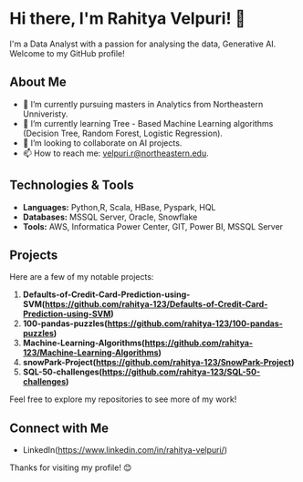 # Hi there, I'm Rahitya Velpuri! 👋

I'm a Data Analyst with a passion for analysing the data, Generative AI. Welcome to my GitHub profile!

## About Me

- 🔭 I’m currently pursuing masters in Analytics from Northeastern Unniveristy.
- 🌱 I’m currently learning  Tree - Based Machine Learning algorithms (Decision Tree, Random Forest, Logistic Regression).
- 👯 I’m looking to collaborate on AI projects.
- 📫 How to reach me: velpuri.r@northeastern.edu.

## Technologies & Tools

- **Languages:** Python,R, Scala, HBase, Pyspark, HQL
- **Databases:** MSSQL Server, Oracle, Snowflake
- **Tools:** AWS, Informatica Power Center, GIT, Power BI, MSSQL Server

## Projects

Here are a few of my notable projects:

1. **Defaults-of-Credit-Card-Prediction-using-SVM(https://github.com/rahitya-123/Defaults-of-Credit-Card-Prediction-using-SVM)**
2. **100-pandas-puzzles(https://github.com/rahitya-123/100-pandas-puzzles)**
3. **Machine-Learning-Algorithms(https://github.com/rahitya-123/Machine-Learning-Algorithms)**
4. **snowPark-Project(https://github.com/rahitya-123/SnowPark-Project)**
5. **SQL-50-challenges(https://github.com/rahitya-123/SQL-50-challenges)** 

Feel free to explore my repositories to see more of my work!

## Connect with Me

- LinkedIn(https://www.linkedin.com/in/rahitya-velpuri/)


Thanks for visiting my profile! 😊
